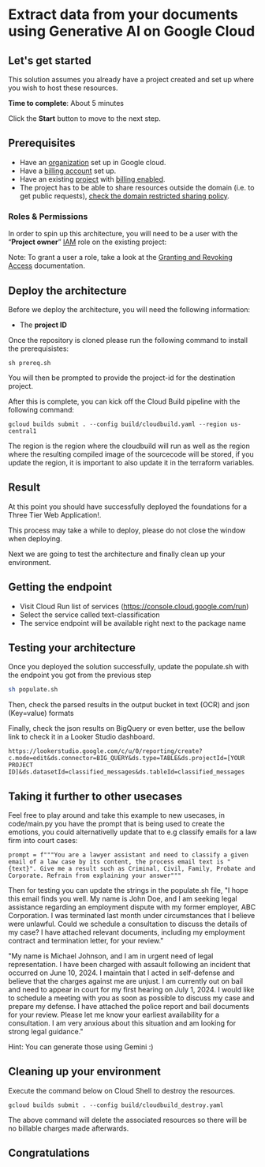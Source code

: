 # Extract data from your documents using Generative AI on Google Cloud

## Let's get started

This solution assumes you already have a project created and set up where you wish to host these resources.

**Time to complete**: About 5 minutes

Click the **Start** button to move to the next step.

## Prerequisites

* Have an [organization](https://cloud.google.com/resource-manager/docs/creating-managing-organization) set up in Google cloud.
* Have a [billing account](https://cloud.google.com/billing/docs/how-to/manage-billing-account) set up.
* Have an existing [project](https://cloud.google.com/resource-manager/docs/creating-managing-projects) with [billing enabled](https://cloud.google.com/billing/docs/how-to/modify-project).
* The project has to be able to share resources outside the domain (i.e. to get public requests), [check the domain restricted sharing policy](https://cloud.google.com/resource-manager/docs/organization-policy/restricting-domains#console).

### Roles & Permissions

In order to spin up this architecture, you will need to be a user with the “__Project owner__” [IAM](https://cloud.google.com/iam) role on the existing project:

Note: To grant a user a role, take a look at the [Granting and Revoking Access](https://cloud.google.com/iam/docs/granting-changing-revoking-access#grant-single-role) documentation.

## Deploy the architecture

Before we deploy the architecture, you will need the following information:

* The __project ID__

Once the repository is cloned please run the following command to install the prerequisistes:

```
sh prereq.sh
```

You will then be prompted to provide the project-id for the destination project.

After this is complete, you can kick off the Cloud Build pipeline with the following command:

```
gcloud builds submit . --config build/cloudbuild.yaml --region us-central1
```

The region is the region where the cloudbuild will run as well as the region where the resulting compiled image of the sourcecode will be stored, if you update the region, it is important to also update it in the terraform variables.


## Result

At this point you should have successfully deployed the foundations for a Three Tier Web Application!.

This process may take a while to deploy, please do not close the window when deploying.

Next we are going to test the architecture and finally clean up your environment.

## Getting the endpoint
* Visit Cloud Run list of services (https://console.cloud.google.com/run) 
* Select the service called text-classification	
* The service endpoint will be available right next to the package name 

## Testing your architecture
Once you deployed the solution successfully, update the populate.sh with the endpoint you got from the previous step

```bash
sh populate.sh
```

Then, check the parsed results in the output bucket in text (OCR) and json (Key=value) formats

Finally, check the json results on BigQuery or even better, use the bellow link to check it in a Looker Studio dashboard.

```
https://lookerstudio.google.com/c/u/0/reporting/create?c.mode=edit&ds.connector=BIG_QUERY&ds.type=TABLE&ds.projectId=[YOUR PROJECT ID]&ds.datasetId=classified_messages&ds.tableId=classified_messages
```

## Taking it further to other usecases

Feel free to play around and take this example to new usecases, in code/main.py you have the prompt that is being used to create the emotions, you could alternativelly update that to e.g classify emails for a law firm into court cases: 

```
prompt = f"""You are a lawyer assistant and need to classify a given email of a law case by its content, the process email text is "{text}". Give me a result such as Criminal, Civil, Family, Probate and Corporate. Refrain from explaining your answer"""
```

Then for testing you can update the strings in the populate.sh file, 
"I hope this email finds you well. My name is John Doe, and I am seeking legal assistance regarding an employment dispute with my former employer, ABC Corporation. I was terminated last month under circumstances that I believe were unlawful. Could we schedule a consultation to discuss the details of my case? I have attached relevant documents, including my employment contract and termination letter, for your review."

"My name is Michael Johnson, and I am in urgent need of legal representation. I have been charged with assault following an incident that occurred on June 10, 2024. I maintain that I acted in self-defense and believe that the charges against me are unjust. I am currently out on bail and need to appear in court for my first hearing on July 1, 2024. I would like to schedule a meeting with you as soon as possible to discuss my case and prepare my defense. I have attached the police report and bail documents for your review. Please let me know your earliest availability for a consultation. I am very anxious about this situation and am looking for strong legal guidance."

Hint: You can generate those using Gemini :)

## Cleaning up your environment

Execute the command below on Cloud Shell to destroy the resources.

``` {shell}
gcloud builds submit . --config build/cloudbuild_destroy.yaml
```

The above command will delete the associated resources so there will be no billable charges made afterwards.

## Congratulations

<walkthrough-conclusion-trophy></walkthrough-conclusion-trophy>
